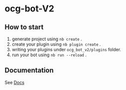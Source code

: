 # ocg-bot-V2

## How to start

1. generate project using `nb create` .
2. create your plugin using `nb plugin create` .
3. writing your plugins under `ocg_bot_v2/plugins` folder.
4. run your bot using `nb run --reload` .

## Documentation

See [Docs](https://v2.nonebot.dev/)

